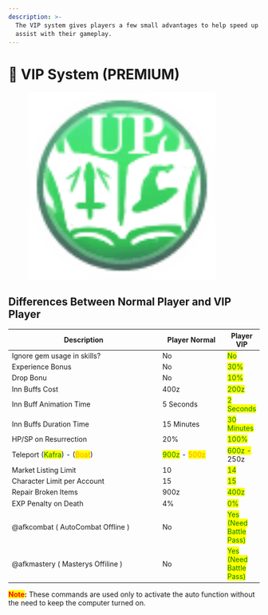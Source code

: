 ```yaml
---
description: >-
  The VIP system gives players a few small advantages to help speed up and
  assist with their gameplay.
---
```


# 👑 VIP System (PREMIUM)

<figure><img src="../.gitbook/assets/image (2) (1) (1).png" alt="" width="375"><figcaption></figcaption></figure>

## Differences Between Normal Player and VIP Player

<table><thead><tr><th width="383">Description</th><th width="144">Player Normal</th><th>Player VIP</th></tr></thead><tbody><tr><td>Ignore gem usage in skills?</td><td>No</td><td><mark style="color:green;">No</mark></td></tr><tr><td>Experience Bonus</td><td>No</td><td><mark style="color:green;">30%</mark></td></tr><tr><td>Drop Bonu</td><td>No</td><td><mark style="color:green;">10%</mark></td></tr><tr><td>Inn Buffs Cost</td><td>400z</td><td><mark style="color:green;">200z</mark></td></tr><tr><td>Inn Buff Animation Time</td><td>5 Seconds</td><td><mark style="color:green;">2 Seconds</mark></td></tr><tr><td>Inn Buffs Duration Time</td><td>15 Minutes</td><td><mark style="color:green;">30 Minutes</mark></td></tr><tr><td>HP/SP on Resurrection</td><td>20%</td><td><mark style="color:green;">100%</mark></td></tr><tr><td>Teleport (<mark style="color:green;">Kafra</mark>) - (<mark style="color:orange;">Boat</mark>)</td><td><mark style="color:green;">900z</mark> - <mark style="color:orange;">500z</mark></td><td><mark style="color:green;">600z -</mark> 250z</td></tr><tr><td>Market Listing Limit</td><td>10</td><td><mark style="color:green;">14</mark></td></tr><tr><td>Character Limit per Account</td><td>15</td><td><mark style="color:green;">15</mark></td></tr><tr><td>Repair Broken Items</td><td>900z</td><td><mark style="color:green;">400z</mark></td></tr><tr><td>EXP Penalty on Death</td><td>4%</td><td><mark style="color:green;">0%</mark></td></tr><tr><td>@afkcombat ( AutoCombat Offline )</td><td>No</td><td><mark style="color:green;">Yes (Need Battle Pass)</mark></td></tr><tr><td>@afkmastery ( Masterys Offiline ) </td><td>No</td><td><mark style="color:green;">Yes  (Need Battle Pass)</mark></td></tr></tbody></table>

<mark style="color:red;">**Note**</mark>**:** These commands are used only to activate the auto function without the need to keep the computer turned on.
